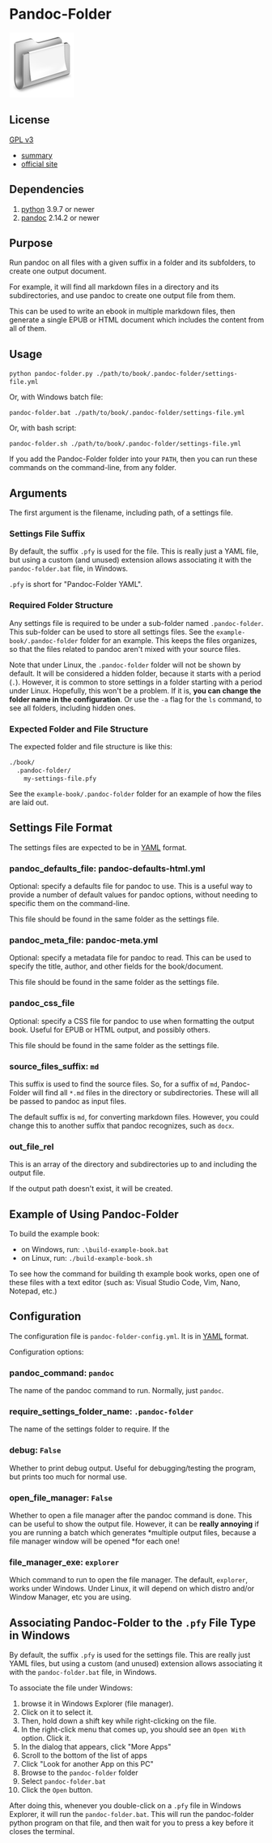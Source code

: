 # Pandoc-Folder

![folder icon](img/icons/Alumin/1472849908_Documents_4--128x128.png)


## License

[GPL v3](./LICENSE) 
- [summary](https://choosealicense.com/licenses/gpl-3.0/#)
- [official site](https://www.gnu.org/licenses/gpl-3.0.en.html)

## Dependencies

1. [python](https://www.python.org/) 3.9.7 or newer
2. [pandoc](https://pandoc.org/) 2.14.2 or newer

## Purpose

Run pandoc on all files with a given suffix in a folder and its
subfolders, to create one output document.

For example, it will find all markdown files in a directory and its
subdirectories, and use pandoc to create one output file from them.

This can be used to write an ebook in multiple markdown files, then
generate a single EPUB or HTML document which includes the content
from all of them.

## Usage

```
python pandoc-folder.py ./path/to/book/.pandoc-folder/settings-file.yml
```

Or, with Windows batch file:

```
pandoc-folder.bat ./path/to/book/.pandoc-folder/settings-file.yml
```

Or, with bash script:

```
pandoc-folder.sh ./path/to/book/.pandoc-folder/settings-file.yml
```

If you add the Pandoc-Folder folder into your `PATH`, then you can run
these commands on the command-line, from any folder.

## Arguments

The first argument is the filename, including path, of a
settings file.

### Settings File Suffix

By default, the suffix `.pfy` is used for the file. This is really
just a YAML file, but using a custom (and unused) extension allows
associating it with the `pandoc-folder.bat` file, in Windows.

`.pfy` is short for "Pandoc-Folder YAML".

### Required Folder Structure

Any settings file is required to be under a sub-folder named
`.pandoc-folder`.  This sub-folder can be used to store all settings
files. See the `example-book/.pandoc-folder` folder for an example.
This keeps the files organizes, so that the files related to pandoc
aren't mixed with your source files.

Note that under Linux, the `.pandoc-folder` folder will not be shown
by default. It will be considered a hidden folder, because it starts
with a period (`.`). However, it is common to store settings in a
folder starting with a period under Linux. Hopefully, this won't be a
problem. If it is, **you can change the folder name in the
configuration**. Or use the `-a` flag for the `ls` command, to see all
folders, including hidden ones.

### Expected Folder and File Structure

The expected folder and file structure is like this:

```
./book/
  .pandoc-folder/
    my-settings-file.pfy
```

See the `example-book/.pandoc-folder` folder for an example of how
the files are laid out.

## Settings File Format

The settings files are expected to be in [YAML](https://yaml.org/)
format.

### pandoc_defaults_file: pandoc-defaults-html.yml

Optional: specify a defaults file for pandoc to use.  This is a useful
way to provide a number of default values for pandoc options, without
needing to specific them on the command-line.

This file should be found in the same folder as the settings file.

### pandoc_meta_file: pandoc-meta.yml

Optional: specify a metadata file for pandoc to read. This can be used to specify the title, author, and other fields for the book/document.

This file should be found in the same folder as the settings file.

### pandoc_css_file

Optional: specify a CSS file for pandoc to use when formatting the
output book. Useful for EPUB or HTML output, and possibly others.

This file should be found in the same folder as the settings file.

### source_files_suffix: `md`

This suffix is used to find the source files. So, for a suffix of
`md`, Pandoc-Folder will find all `*.md` files in the directory or
subdirectories. These will all be passed to pandoc as input files.

The default suffix is `md`, for converting markdown files. However,
you could change this to another suffix that pandoc recognizes, such
as `docx`.

### out_file_rel

This is an array of the directory and subdirectories up to and
including the output file.

If the output path doesn't exist, it will be created.




## Example of Using Pandoc-Folder

To build the example book:

- on Windows, run: `.\build-example-book.bat`
- on Linux, run: `./build-example-book.sh`

To see how the command for building th example book works, open one of
these files with a text editor (such as: Visual Studio Code, Vim,
Nano, Notepad, etc.)


## Configuration

The configuration file is `pandoc-folder-config.yml`. It is in
[YAML](https://yaml.org/) format.

Configuration options:

### pandoc_command: `pandoc`

The name of the pandoc command to run. Normally, just `pandoc`.

### require_settings_folder_name: `.pandoc-folder`

The name of the settings folder to require. If the 

### debug: `False`

Whether to print debug output. Useful for debugging/testing the
program, but prints too much for normal use.

### open_file_manager: `False`

Whether to open a file manager after the pandoc command is done.
This can be useful to show the output file. However, it can be
**really annoying** if you are running a batch which generates
*multiple output files, because a file manager window will be opened
*for each one!

### file_manager_exe: `explorer`

Which command to run to open the file manager. The default,
`explorer`, works under Windows. Under Linux, it will depend on which
distro and/or Window Manager, etc you are using.




## Associating Pandoc-Folder to the `.pfy` File Type in Windows

By default, the suffix `.pfy` is used for the settings file. This are
really just YAML files, but using a custom (and unused) extension
allows associating it with the `pandoc-folder.bat` file, in Windows.

To associate the file under Windows: 

1. browse it in Windows Explorer (file manager). 
2. Click on it to select it. 
3. Then, hold down a shift key while right-clicking on the file. 
4. In the right-click menu that comes up, you should see an 
   `Open With` option. Click it.
5. In the dialog that appears, click "More Apps"
6. Scroll to the bottom of the list of apps
7. Click "Look for another App on this PC"
8. Browse to the `pandoc-folder` folder
9. Select `pandoc-folder.bat`
10. Click the `Open` button.

After doing this, whenever you double-click on a `.pfy` file in
Windows Explorer, it will run the `pandoc-folder.bat`. This will run
the pandoc-folder python program on that file, and then wait for you
to press a key before it closes the terminal.


